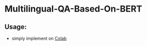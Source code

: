 # Multilingual-QA-Based-On-BERT

## Usage:

* simply implement on [Colab](http://colab.research.google.com)
